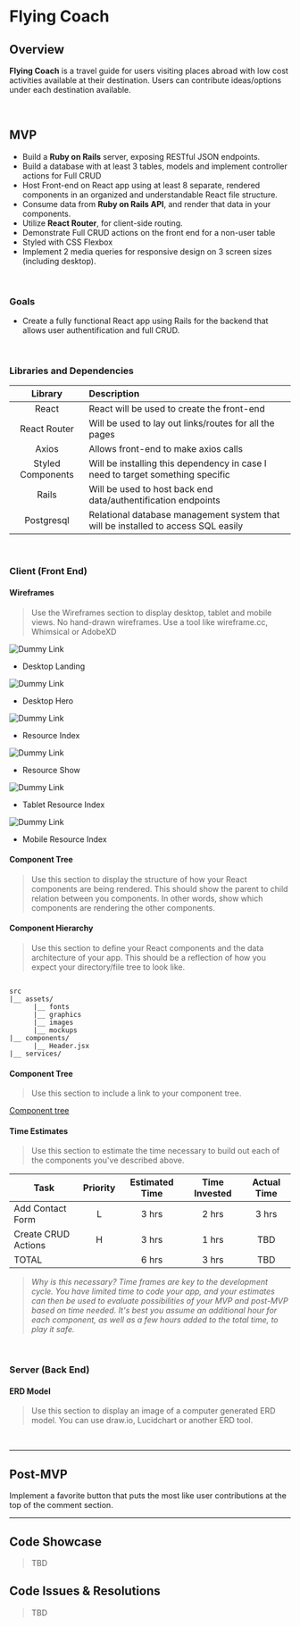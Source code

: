 # Flying Coach

## Overview

**Flying Coach** is a travel guide for users visiting places abroad with low cost activities available at their destination. Users can contribute ideas/options under each destination available.


<br>

## MVP

- Build a **Ruby on Rails** server, exposing RESTful JSON endpoints.
- Build a database with at least 3 tables, models and implement controller actions for Full CRUD  
- Host Front-end on React app using at least 8 separate, rendered components in an organized and understandable React file structure.
- Consume data from **Ruby on Rails API**, and render that data in your components.
- Utilize **React Router**, for client-side routing.
- Demonstrate Full CRUD actions on the front end for a non-user table
- Styled with CSS Flexbox
- Implement 2 media queries for responsive design on 3 screen sizes (including desktop).

<br>

### Goals

- Create a fully functional React app using Rails for the backend that allows user authentification and full CRUD.

<br>

### Libraries and Dependencies

|     Library      | Description                                |
| :--------------: | :----------------------------------------- |
|      React       | React will be used to create the front-end |
|   React Router   | Will be used to lay out links/routes for all the pages |
|   Axios   | Allows front-end to make axios calls |
| Styled Components | Will be installing this dependency in case I need to target something specific |
|     Rails      | Will be used to host back end data/authentification endpoints |
|  Postgresql     | Relational database management system that will be installed to access SQL easily |

<br>

### Client (Front End)

#### Wireframes

> Use the Wireframes section to display desktop, tablet and mobile views. No hand-drawn wireframes. Use a tool like wireframe.cc, Whimsical or AdobeXD

![Dummy Link](url)

- Desktop Landing

![Dummy Link](url)

- Desktop Hero

![Dummy Link](url)

- Resource Index

![Dummy Link](url)

- Resource Show

![Dummy Link](url)

- Tablet Resource Index

![Dummy Link](url)

- Mobile Resource Index

#### Component Tree

> Use this section to display the structure of how your React components are being rendered. This should show the parent to child relation between you components. In other words, show which components are rendering the other components. 

#### Component Hierarchy

> Use this section to define your React components and the data architecture of your app. This should be a reflection of how you expect your directory/file tree to look like. 

``` structure

src
|__ assets/
      |__ fonts
      |__ graphics
      |__ images
      |__ mockups
|__ components/
      |__ Header.jsx
|__ services/

```

#### Component Tree

> Use this section to include a link to your component tree.

[Component tree](url)

#### Time Estimates

> Use this section to estimate the time necessary to build out each of the components you've described above.

| Task                | Priority | Estimated Time | Time Invested | Actual Time |
| ------------------- | :------: | :------------: | :-----------: | :---------: |
| Add Contact Form    |    L     |     3 hrs      |     2 hrs     |    3 hrs    |
| Create CRUD Actions |    H     |     3 hrs      |     1 hrs     |     TBD     |
| TOTAL               |          |     6 hrs      |     3 hrs     |     TBD     |

> _Why is this necessary? Time frames are key to the development cycle. You have limited time to code your app, and your estimates can then be used to evaluate possibilities of your MVP and post-MVP based on time needed. It's best you assume an additional hour for each component, as well as a few hours added to the total time, to play it safe._

<br>

### Server (Back End)

#### ERD Model

> Use this section to display an image of a computer generated ERD model. You can use draw.io, Lucidchart or another ERD tool.

<br>

***

## Post-MVP

Implement a favorite button that puts the most like user contributions at the top of the comment section.

***

## Code Showcase

> TBD

## Code Issues & Resolutions

> TBD
